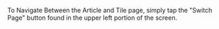 To Navigate Between the Article and Tile page, simply tap the "Switch Page" button found in the upper left portion of the screen. 